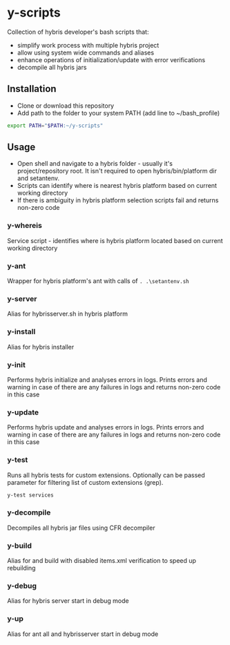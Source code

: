 # y-scripts

Collection of hybris developer's bash scripts that:
 - simplify work process with multiple hybris project
 - allow using system wide commands and aliases  
 - enhance operations of initialization/update with error verifications
 - decompile all hybris jars

## Installation
- Clone or download this repository
- Add path to the folder to your system PATH (add line to ~/bash_profile)

```bash
export PATH="$PATH:~/y-scripts"
```

## Usage
- Open shell and navigate to a hybris folder - usually it's project/repository root. It isn't required to open hybris/bin/platform dir and setantenv.
- Scripts can identify where is nearest hybris platform based on current working directory
- If there is ambiguity in hybris platform selection scripts fail and returns non-zero code

### y-whereis
Service script - identifies where is hybris platform located based on current working directory

### y-ant
Wrapper for hybris platform's ant with calls of `. .\setantenv.sh`

### y-server
Alias for hybrisserver.sh in hybris platform

### y-install
Alias for hybris installer

### y-init
Performs hybris initialize and analyses errors in logs. 
Prints errors and warning in case of there are any failures in logs and returns non-zero code in this case

### y-update
Performs hybris update and analyses errors in logs. 
Prints errors and warning in case of there are any failures in logs and returns non-zero code in this case

### y-test
Runs all hybris tests for custom extensions. Optionally can be passed parameter for filtering list of custom 
extensions (grep).
```bash
y-test services
```
### y-decompile
Decompiles all hybris jar files using CFR decompiler

### y-build
Alias for and build with disabled items.xml verification to speed up rebuilding

### y-debug
Alias for hybris server start in debug mode

### y-up
Alias for ant all and hybrisserver start in debug mode